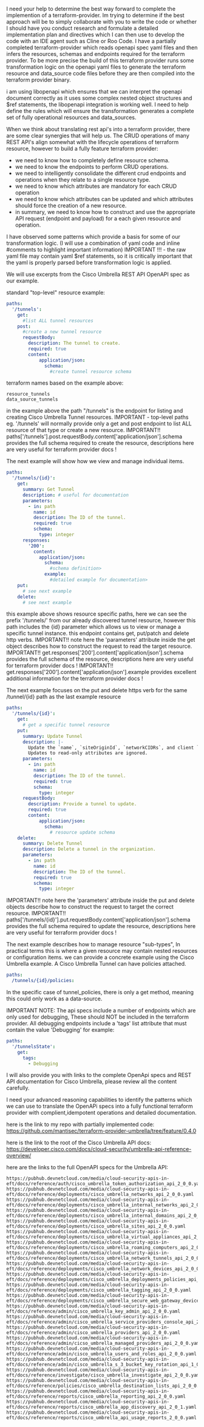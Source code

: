 I need your help to determine the best way forward to complete the implemention of a terraform-provider.
Im trying to determine if the best approach will be to simply collaborate with you to write the code or whether I should have you conduct research and formulate a detailed implementation plan and directives which I can then use to develop the code with an IDE agent such as Cline or Roo Code.
I have a partially completed terraform-provider which reads openapi spec yaml files and then infers the resources, schemas and endpoints required for the terraform provider. To be more precise the build of this terraform provider runs some transformation logic on the openapi yaml files to generate the terraform resource and data_source code files before they are then compiled into the terraform provider binary.

i am using libopenapi which ensures that we can interpret the openapi document correctly as it uses some complex nested object structures and $ref statements, the libopenapi integration is working well.
I need to help define the rules which will ensure the transformation generates a complete set of fully operational resources and data_sources.

When we think about translating rest api's into a terraform provider, there are some clear synergies that will help us. The CRUD operations of many REST API's align somewhat with the lifecycle operations of terraform resource, however to build a fully feature terraform provider:
- we need to know how to completely define resource schema.
- we need to know the endpoints to perform CRUD operations.
- we need to intelligently consolidate the different crud endpoints and operations when they relate to a single resource type.
- we need to know which attributes are mandatory for each CRUD operation
- we need to know which attributes can be updated and which attributes should force the creation of a new resource.
- in summary, we need to know how to construct and use the appropriate API request (endpoint and payload) for a each given resource and operation.

I have observed some patterns which provide a basis for some of our transformation logic. (I will use a combination of yaml code and inline #comments to highlight important information)
IMPORTANT !!! - the raw yaml file may contain yaml $ref statements, so it is critically important that the yaml is properly parsed before transformation logic is applied.


We will use excerpts from the Cisco Umbrella REST API OpenAPI spec as our example.

standard "top-level" resource example:
```yaml
paths:
  '/tunnels':
    get:
      #list ALL tunnel resources
    post:
      #create a new tunnel resource
      requestBody:
        description: The tunnel to create.
        required: true
        content:
            application/json:
              schema:
                #create tunnel resource schema
```
terraform names based on the example above:
```text
resource_tunnels
data_source_tunnels
```
in the example above the path "/tunnels" is the endpoint for listing and creating Cisco Umbrella Tunnel resources.
IMPORTANT - top-level paths eg. '/tunnels' will normally provide only a get and post endpoint to list ALL resource of that type or create a new resource.
IMPORTANT!!  paths['/tunnels'].post.requestBody.content['application/json'].schema provides the full schema required to create the resource, descriptions here are very useful for terraform provider docs !


The next example will show how we view and manage individual items.
```yaml
paths:
  '/tunnels/{id}':
    get:
      summary: Get Tunnel
      description: # useful for documentation
      parameters:
        - in: path
          name: id
          description: The ID of the tunnel.
          required: true
          schema:
            type: integer
      responses:
        '200':
          content:
            application/json:
              schema:
                #schema definition>
              example:
                #detailed example for documentation>
    put:
      # see next example
    delete:
      # see next example
```

this example above shows resource specific paths, here we can see the prefix '/tunnels/' from our already discovered tunnel resource, however this path includes the {id} parameter which allows us to view or manage a specific tunnel instance. this endpoint contains get, put/patch and delete http verbs.
IMPORTANT!! note here the 'parameters' attribute inside the get object describes how to construct the request to read the target resource.
IMPORTANT!!  get.responses['200'].content['application/json'].schema provides the full schema of the resource, descriptions here are very useful for terraform provider docs !
IMPORTANT!!  get.responses['200'].content['application/json'].example provides excellent additional information for the terraform provider docs !


The next example focuses on the put and delete https verb for the same /tunnel/{id} path as the last example resource
```yaml
paths:
  '/tunnels/{id}':
    get:
      # get a specific tunnel resource
    put:
      summary: Update Tunnel
      description: |-
        Update the `name`, `siteOriginId`, `networkCIDRs`, and client `deviceType` properties for a tunnel.
        Updates to read-only attributes are ignored.
      parameters:
        - in: path
          name: id
          description: The ID of the tunnel.
          required: true
          schema:
            type: integer
      requestBody:
        description: Provide a tunnel to update.
        required: true
        content:
            application/json:
              schema:
                # resource update schema
    delete:
      summary: Delete Tunnel
      description: Delete a tunnel in the organization.
      parameters:
        - in: path
          name: id
          description: The ID of the tunnel.
          required: true
          schema:
            type: integer
```
IMPORTANT!! note here the 'parameters' attribute inside the put and delete objects describe how to construct the request to target the correct resource.
IMPORTANT!!  paths['/tunnels/{id}'].put.requestBody.content['application/json'].schema provides the full schema required to update the resource, descriptions here are very useful for terraform provider docs !


The next example describes how to manage resource "sub-types", In practical terms this is where a given resource may contain nested resources or configuration items.
we can provide a concrete example using the Cisco Umbrella example. A Cisco Umbrella Tunnel can have policies attached.
```yaml
paths:
  /tunnels/{id}/policies:
```
In the specific case of tunnel_policies, there is only a get method, meaning this could only work as a data-source.

IMPORTANT NOTE: The api specs include a number of endpoints which are only used for debugging, These should NOT be included in the terraform provider. All debugging endpoints include a 'tags' list attribute that must contain the value 'Debugging' for example:
```yaml
paths:
  '/tunnelsState':
    get:
      tags:
        - Debugging
```

I will also provide you with links to the complete OpenApi specs and REST API documentation for Cisco Umbrella, please review all the content carefully.

I need your advanced reasoning capabilities to identify the patterns which we can use to translate the OpenAPi specs into a fully functional terraform provider with complient,idempotent operations and detailed documentation.

here is the link to my repo with partially implemented code:
https://github.com/mantisec/terraform-provider-umbrella/tree/feature/0.4.0

here is the link to the root of the Cisco Umbrella API docs:
https://developer.cisco.com/docs/cloud-security/umbrella-api-reference-overview/

here are the links to the full OpenAPI specs for the Umbrella API:
```
https://pubhub.devnetcloud.com/media/cloud-security-apis-in-eft/docs/reference/auth/cisco_umbrella_token_authorization_api_2_0_0.yaml
https://pubhub.devnetcloud.com/media/cloud-security-apis-in-eft/docs/reference/deployments/cisco_umbrella_networks_api_2_0_0.yaml
https://pubhub.devnetcloud.com/media/cloud-security-apis-in-eft/docs/reference/deployments/cisco_umbrella_internal_networks_api_2_0_0.yaml
https://pubhub.devnetcloud.com/media/cloud-security-apis-in-eft/docs/reference/deployments/cisco_umbrella_internal_domains_api_2_0_0.yaml
https://pubhub.devnetcloud.com/media/cloud-security-apis-in-eft/docs/reference/deployments/cisco_umbrella_sites_api_2_0_0.yaml
https://pubhub.devnetcloud.com/media/cloud-security-apis-in-eft/docs/reference/deployments/cisco_umbrella_virtual_appliances_api_2_0_0.yaml
https://pubhub.devnetcloud.com/media/cloud-security-apis-in-eft/docs/reference/deployments/cisco_umbrella_roaming_computers_api_2_0_0.yaml
https://pubhub.devnetcloud.com/media/cloud-security-apis-in-eft/docs/reference/deployments/cisco_umbrella_network_tunnels_api_2_0_0.yaml
https://pubhub.devnetcloud.com/media/cloud-security-apis-in-eft/docs/reference/deployments/cisco_umbrella_network_devices_api_2_0_0.yaml
https://pubhub.devnetcloud.com/media/cloud-security-apis-in-eft/docs/reference/deployments/cisco_umbrella_deployments_policies_api_2_0_0.yaml
https://pubhub.devnetcloud.com/media/cloud-security-apis-in-eft/docs/reference/deployments/cisco_umbrella_tagging_api_2_0_0.yaml
https://pubhub.devnetcloud.com/media/cloud-security-apis-in-eft/docs/reference/deployments/cisco_umbrella_secure_web_gateway_device_settings_api_2_0_0.yaml
https://pubhub.devnetcloud.com/media/cloud-security-apis-in-eft/docs/reference/admin/cisco_umbrella_key_admin_api_2_0_0.yaml
https://pubhub.devnetcloud.com/media/cloud-security-apis-in-eft/docs/reference/admin/cisco_umbrella_service_providers_console_api_2_0_0.yaml
https://pubhub.devnetcloud.com/media/cloud-security-apis-in-eft/docs/reference/admin/cisco_umbrella_providers_api_2_0_0.yaml
https://pubhub.devnetcloud.com/media/cloud-security-apis-in-eft/docs/reference/admin/cicso_umbrella_managed_providers_api_2_0_0.yaml
https://pubhub.devnetcloud.com/media/cloud-security-apis-in-eft/docs/reference/admin/cisco_umbrella_users_and_roles_api_2_0_0.yaml
https://pubhub.devnetcloud.com/media/cloud-security-apis-in-eft/docs/reference/admin/cisco_umbrella_s_3_bucket_key_rotation_api_1_0_0.yaml
https://pubhub.devnetcloud.com/media/cloud-security-apis-in-eft/docs/reference/investigate/cisco_umbrella_investigate_api_2_0_0.yaml
https://pubhub.devnetcloud.com/media/cloud-security-apis-in-eft/docs/reference/policies/cisco_umbrella_destination_lists_api_2_0_0.yaml
https://pubhub.devnetcloud.com/media/cloud-security-apis-in-eft/docs/reference/reports/cisco_umbrella_reporting_api_2_0_0.yaml
https://pubhub.devnetcloud.com/media/cloud-security-apis-in-eft/docs/reference/reports/cisco_umbrella_app_discovery_api_2_0_1.yaml
https://pubhub.devnetcloud.com/media/cloud-security-apis-in-eft/docs/reference/reports/cisco_umbrella_api_usage_reports_2_0_0.yaml
```
